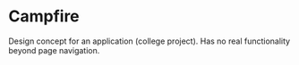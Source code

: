 # Campfire
Design concept for an application (college project). Has no real functionality beyond page navigation.
